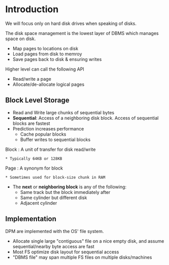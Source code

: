 #  Introduction

We will focus only on hard disk drives when speaking of disks.

The disk space management is the lowest layer of DBMS which manages space on disk.

* Map pages to locations on disk
* Load pages from disk to memroy
* Save pages back to disk & ensuring writes

Higher level can call the following API

* Read/write a page
* Allocate/de-allocate logical pages

## Block Level Storage

* Read and Write large chunks of sequential bytes
* **Sequential**: Access of a neighboring disk block. Access of sequential blocks are fastest
* Prediction increases performance
    * Cache popular blocks
    * Buffer writes to sequential blocks

Block
: A unit of transfer for disk read/write

    * Typically 64KB or 128KB

Page
: A synonym for block

    * Sometimes used for block-size chunk in RAM

* The **next** or **neighboring block** is any of the following:
    * Same track but the block immediately after
    * Same cylinder but different disk
    * Adjacent cylinder

## Implementation

DPM are implemented with the OS' file system.

* Allocate single large "contiguous" file on a nice empty disk, and assume sequential/nearby byte access are fast
* Most FS optimize disk layout for sequential access
* "DBMS file" may span multiple FS files on multiple disks/machines
